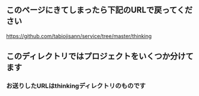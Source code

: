 ## このページにきてしまったら下記のURLで戻ってください
https://github.com/tabiojisann/service/tree/master/thinking



## このディレクトリではプロジェクトをいくつか分けてます

### お送りしたURLはthinkingディレクトリのものです

